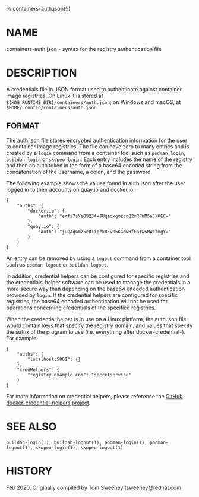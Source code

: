 % containers-auth.json(5)

# NAME
containers-auth.json - syntax for the registry authentication file

# DESCRIPTION

A credentials file in JSON format used to authenticate against container image registries.
On Linux it is stored at `${XDG_RUNTIME_DIR}/containers/auth.json`;
on Windows and macOS, at `$HOME/.config/containers/auth.json`

## FORMAT

The auth.json file stores encrypted authentication information for the
user to container image registries.  The file can have zero to many entries and
is created by a `login` command from a container tool such as `podman login`,
`buildah login` or `skopeo login`.  Each entry includes the name of the registry and then an auth
token in the form of a base64 encoded string from the concatenation of the
username, a colon, and the password.

The following example shows the values found in auth.json after the user logged in to
their accounts on quay.io and docker.io:

```
{
	"auths": {
		"docker.io": {
			"auth": "erfi7sYi89234xJUqaqxgmzcnQ2rRFWM5aJX0EC="
		},
		"quay.io": {
			"auth": "juQAqGmz5eR1ipzx8Evn6KGdw8fEa1w5MWczmgY="
		}
	}
}
```

An entry can be removed by using a `logout` command from a container
tool such as `podman logout` or `buildah logout`.

In addition, credential helpers can be configured for specific registries and the credentials-helper
software can be used to manage the credentials in a more secure way than depending on the base64 encoded authentication
provided by `login`.  If the credential helpers are configured for specific registries, the base64 encoded authentication will not be used
for operations concerning credentials of the specified registries.

When the credential helper is in use on a Linux platform, the auth.json file would contain keys that specify the registry domain, and values that specify the suffix of the program to use (i.e. everything after docker-credential-).  For example:

```
{
    "auths": {
        "localhost:5001": {}
    },
    "credHelpers": {
		"registry.example.com": "secretservice"
	}
}
```

For more information on credential helpers, please reference the [GitHub docker-credential-helpers project](https://github.com/docker/docker-credential-helpers/releases).

# SEE ALSO
    buildah-login(1), buildah-logout(1), podman-login(1), podman-logout(1), skopeo-login(1), skopeo-logout(1)

# HISTORY
Feb 2020, Originally compiled by Tom Sweeney <tsweeney@redhat.com>
